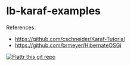 lb-karaf-examples
=================

References:
- https://github.com/cschneider/Karaf-Tutorial
- https://github.com/brmeyer/HibernateOSGi

[![Flattr this git repo](http://api.flattr.com/button/flattr-badge-large.png)](https://flattr.com/submit/auto?user_id=lburgazzoli&url=https://github.com/lburgazzoli/lb-karaf-examples&title=lb-karaf-examples&language=java&tags=github&category=software) 

